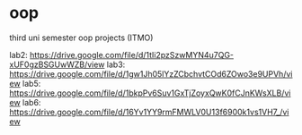 # oop
third uni semester oop projects (ITMO)

lab2:  https://drive.google.com/file/d/1tIi2pzSzwMYN4u7QG-xUF0gzBSGUwWZB/view
lab3: https://drive.google.com/file/d/1gw1Jh05lYzZCbchvtCOd6ZOwo3e9UPVh/view
lab5: https://drive.google.com/file/d/1bkpPv6Suv1GxTjZoyxQwK0fCJnKWsXLB/view
lab6: https://drive.google.com/file/d/16Yv1YY9rmFMWLV0U13f6900k1vs1VH7_/view
